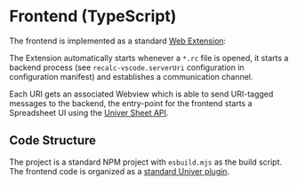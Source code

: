 # Frontend (TypeScript)

The frontend is implemented as a standard [Web Extension][web-extension]:

The Extension automatically starts whenever a `*.rc` file is opened, it starts a backend
process (see `recalc-vscode.serverUri` configuration in configuration manifest) and
establishes a communication channel.

Each URI gets an associated Webview which is able to send URI-tagged messages to the
backend, the entry-point for the frontend starts a Spreadsheet UI using the
[Univer Sheet API][univer-sheet-api].

## Code Structure

The project is a standard NPM project with `esbuild.mjs` as the build script. The
frontend code is organized as a [standard Univer plugin][plugin-directory-structure].

<!--
- **`package.json`**: VSCode manifest file in which the extension
  (custom editor, commands etc.) are declared.
- **[`hs`](./hs/Main.hs)**: Source code for TypeScript generation of protocols.
- **[`recalc-ts-defs.cabal`](./recalc-ts-defs.cabal)**: This is a separate .cabal,
  from [`recalc.cabal`](../recalc.cabal) allowing (static) build that don't include
  the template-haskell.
- **[`src/extension/extension.ts`](./src/extension/extension.ts)**: The main file for the
  custom editor.
- **[`src/frontend`](./src/frontend)**: Sub-divided like a
  [standard Univer plugin][plugin-directory-structure], consists of
  [`controllers`](./src/frontend/controllers), [`services`](./src/frontend/services),
  and [`views`](./src/frontend/views).
- **[`src/frontend/index.ts`](./src/frontend/index.ts)**: The main file for the frontend.
- **[`src/rpc`](./src/frontend/rpc)**: Json-rpc client implementation.
- **[`src/test`](./src/test)**: The TypeScript test suite for the, automatically
  collects `*.test.ts`.
- **[`tsconfig.json`](./tsconfig.json)**: TypeScript transpiler configuration.
-->

<!-- References -->

  [web-extension]: https://code.visualstudio.com/api/extension-guides/webview
  [univer-sheet-api]: https://docs.univer.ai/en-US/guides/sheets/features/core/sheet-api
  [plugin-directory-structure]: https://docs.univer.ai/en-US/blog/anatomy#plugin-directory-structure
